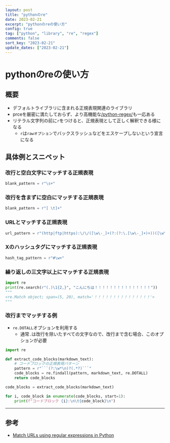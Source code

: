 ```yaml
---
layout: post
title: "pythonのre"
date: 2023-02-21
excerpt: "pythonのreの使い方"
config: true
tag: ["python", "library", "re", "regex"]
comments: false
sort_key: "2023-02-21"
update_dates: ["2023-02-21"]
---
```


# pythonのreの使い方

## 概要
 - デフォルトライブラリに含まれる正規表現関連のライブラリ
 - prceを厳密に満たしておらず、より高機能な[/python-regex/](/python-regex/)も一応ある
 - リテラル文字列の前に`r`をつけると、正規表現として正しく解釈できる様になる
   - `r`は`rawオプション`でバックスラッシュなどをエスケープしないという宣言になる

## 具体例とスニペット

### 改行と空白文字にマッチする正規表現

```python
blank_pattern = r"\s+"
```

### 改行を含まずに空白にマッチする正規表現

```python
blank_pattern = r"[ \t]+"
```

### URLとマッチする正規表現

```python
url_pattern = r"(http|ftp|https):\/\/([\w\-_]+(?:(?:\.[\w\-_]+)+))([\w\-\.,@?^=%&:/~\+#]*[\w\-\@?^=%&/~\+#])?"
```

### Xのハッシュタグにマッチする正規表現

```python
hash_tag_pattern = r"#\w+"
```

### 繰り返しの三文字以上にマッチする正規表現

```python
import re
print(re.search(r"(.)\1{2,}", "こんにちは！！！！！！！！！！！！！！！"))
"""
<re.Match object; span=(5, 20), match='！！！！！！！！！！！！！！！'>
"""
```

### 改行までマッチする例
 - `re.DOTALL`オプションを利用する
   - 通常`.`は改行を除いたすべての文字なので、改行まで含む場合、このオプションが必要

```python
import re

def extract_code_blocks(markdown_text):
    # コードブロックの正規表現パターン
    pattern = r"```(?:\w*\n)?(.*?)```"
    code_blocks = re.findall(pattern, markdown_text, re.DOTALL)
    return code_blocks

code_blocks = extract_code_blocks(markdown_text)

for i, code_block in enumerate(code_blocks, start=1):
    print(f"コードブロック {i}:\n\t{code_block}\n")
```

---

## 参考
 - [Match URLs using regular expressions in Python](https://www.i2tutorials.com/match-urls-using-regular-expressions-in-python/)
